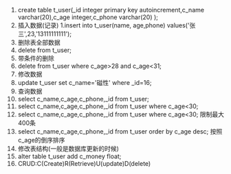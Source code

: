  1. create table t_user(_id integer primary key autoincrement,c_name varchar(20),c_age integer,c_phone varchar(20) );
4. 插入数据(记录)
 1.insert into t_user(name, age,phone) values('张三',23,'13111111111');
5. 删除表全部数据
 1. delete from t_user;
6. 带条件的删除
 1. delete from t_user where c_age>28 and c_age<31;
7. 修改数据
 1. update t_user set c_name='磁性' where _id=16;
8. 查询数据
 1. select c_name,c_age,c_phone,_id from t_user;
 2. select c_name,c_age,c_phone,_id from t_user where c_age<30;
 3. select c_name,c_age,c_phone,_id from t_user where c_age<30; 限制最大400条
 4. select c_name,c_age,c_phone,_id from t_user order by c_age desc; 按照c_age的倒序排序
9. 修改表结构(一般是数据库更新的时候)
 1. alter table t_user add c_money float;
9. CRUD:C(Create)R(Retrieve)U(update)D(delete)